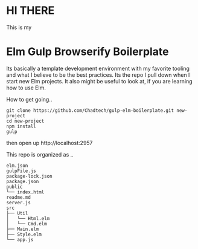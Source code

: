# HI THERE

This is my 

# Elm Gulp Browserify Boilerplate

Its basically a template development environment with my favorite tooling and what I believe to be the best practices. Its the repo I pull down when I start new Elm projects. It also might be useful to look at, if you are learning how to use Elm.

How to get going..
```
git clone https://github.com/Chadtech/gulp-elm-boilerplate.git new-project
cd new-project
npm install
gulp
```
then open up http://localhost:2957


This repo is organized as ..
```
elm.json
gulpFile.js
package-lock.json
package.json
public
└── index.html
readme.md
server.js
src
├── Util
│   └── Html.elm
│   └── Cmd.elm
├── Main.elm
├── Style.elm
└── app.js
```
